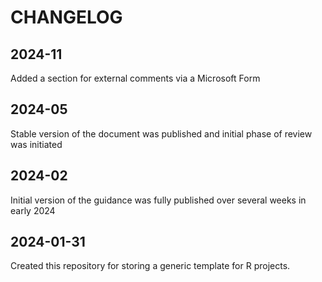 # CHANGELOG

## 2024-11
Added a section for external comments via a Microsoft Form 

## 2024-05
Stable version of the document was published and initial phase of review was initiated

## 2024-02
Initial version of the guidance was fully published over several weeks in early 2024

## 2024-01-31
Created this repository for storing a generic template for R projects.  
